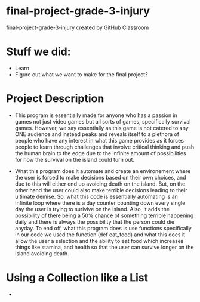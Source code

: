 # final-project-grade-3-injury
final-project-grade-3-injury created by GitHub Classroom


# Stuff we did:
 - Learn
 - Figure out what we want to make for the final project?

# Project Description
- This program is essentially made for anyone who has a passion in games not just video games but all sorts of games, specifically survival games. However, we say essentially as this game is not catered to any ONE audience and instead peaks and reveals itself to a plethora of people who have any interest in what this game provides as it forces people to learn through challenges that involve critical thinking and push the human brain to the edge due to the infinite amount of possibilities for how the survival on the island could turn out.

- What this program does it automate and create an environement where the user is forced to make decisions based on their own choices, and due to this will either end up avoiding death on the island. But, on the other hand the user could also make terrible decisions leading to their ultimate demise. So, what this code is essentially automating is an infinite loop where there is a day counter counting down every single day the user is trying to surivive on the island. Also, it adds the possibility of there being a 50% chance of something terrible happening daily and there is always the possibility that the person could die anyday. To end off, what this program does is use functions specifically in our code we used the function (def eat_food) and what this does it allow the user a selection and the ability to eat food which increases things like stamina, and health so that the user can survive longer on the island avoiding death.


# Using a Collection like a List
- 
